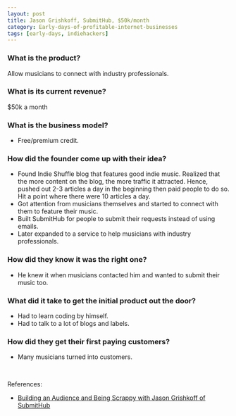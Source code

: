 ```yaml
---
layout: post
title: Jason Grishkoff, SubmitHub, $50k/month
category: Early-days-of-profitable-internet-businesses
tags: [early-days, indiehackers]
---
```


### What is the product?

Allow musicians to connect with industry professionals.

### What is its current revenue?

$50k a month

### What is the business model?

- Free/premium credit.

### How did the founder come up with their idea?

- Found Indie Shuffle blog that features good indie music. Realized that the
  more content on the blog, the more traffic it attracted. Hence, pushed out
  2-3 articles a day in the beginning then paid people to do so. Hit a point
  where there were 10 articles a day.
- Got attention from musicians themselves and started to connect with them to
  feature their music.
- Built SubmitHub for people to submit their requests instead of using emails.
- Later expanded to a service to help musicians with industry professionals.

### How did they know it was the right one?

- He knew it when musicians contacted him and wanted to submit their music too.

### What did it take to get the initial product out the door?

- Had to learn coding by himself.
- Had to talk to a lot of blogs and labels.

### How did they get their first paying customers?

- Many musicians turned into customers.

<br>

References:
- [Building an Audience and Being Scrappy with Jason Grishkoff of SubmitHub](https://www.indiehackers.com/podcast/001-jason-grishkoff-of-submithub)
